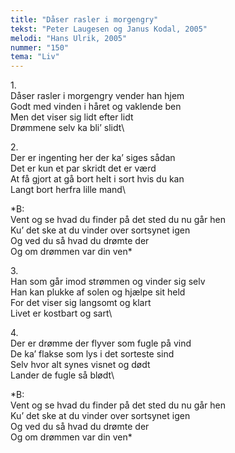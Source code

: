 ```yaml
---
title: "Dåser rasler i morgengry"
tekst: "Peter Laugesen og Janus Kodal, 2005"
melodi: "Hans Ulrik, 2005"
nummer: "150"
tema: "Liv"
---
```

1\.\
Dåser rasler i morgengry vender han hjem\
Godt med vinden i håret og vaklende ben\
Men det viser sig lidt efter lidt\
Drømmene selv ka bli’ slidt\

2\.\
Der er ingenting her der ka’ siges sådan\
Det er kun et par skridt det er værd\
At få gjort at gå bort helt i sort hvis du kan\
Langt bort herfra lille mand\

*B:\
Vent og se hvad du finder på det sted du nu går hen\
Ku’ det ske at du vinder over sortsynet igen\
Og ved du så hvad du drømte der\
Og om drømmen var din ven\*

3\.\
Han som går imod strømmen og vinder sig selv\
Han kan plukke af solen og hjælpe sit held\
For det viser sig langsomt og klart\
Livet er kostbart og sart\

4\.\
Der er drømme der flyver som fugle på vind\
De ka’ flakse som lys i det sorteste sind\
Selv hvor alt synes visnet og dødt\
Lander de fugle så blødt\

*B:\
Vent og se hvad du finder på det sted du nu går hen\
Ku’ det ske at du vinder over sortsynet igen\
Og ved du så hvad du drømte der\
Og om drømmen var din ven\*
